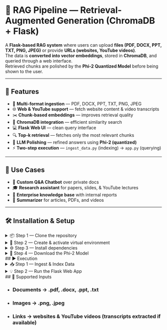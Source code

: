 # 🤖 RAG Pipeline — Retrieval-Augmented Generation (ChromaDB + Flask)

A **Flask-based RAG system** where users can upload **files (PDF, DOCX, PPT, TXT, PNG, JPEG)** or provide **URLs (websites, YouTube videos)**.  
The data is **converted into vector embeddings**, stored in **ChromaDB**, and queried through a web interface.  
Retrieved chunks are polished by the **Phi-2 Quantized Model** before being shown to the user.

---

## 🚀 Features

- 📂 **Multi-format ingestion** — PDF, DOCX, PPT, TXT, PNG, JPEG  
- 🌐 **Web & YouTube support** — fetch website content & video transcripts  
- ✂️ **Chunk-based embeddings** — improves retrieval quality  
- 🧠 **ChromaDB integration** — efficient similarity search  
- 💻 **Flask Web UI** — clean query interface  
- 🔍 **Top-k retrieval** — fetches only the most relevant chunks  
- 🎯 **LLM Polishing** — refined answers using **Phi-2 (quantized)**  
- ⚡ **Two-step execution** — `ingest_data.py` (indexing) → `app.py` (querying)  

---

## 📂 Use Cases

- 📝 **Custom Q&A Chatbot** over private docs  
- 🎓 **Research assistant** for papers, slides, & YouTube lectures  
- 🏢 **Enterprise knowledge base** with internal reports  
- 📖 **Summarizer** for articles, PDFs, and videos  

---

## 🛠️ Installation & Setup

<details>
<summary>📦 Step 1 — Clone the repository</summary>

```
git clone https://github.com/your-username/rag-pipeline.git
cd rag-pipeline
```
</details> <details> <summary>🐍 Step 2 — Create & activate virtual environment</summary>
 
```
py -3.12 -m venv venv

# Windows
venv\Scripts\activate

# macOS / Linux
source venv/bin/activate
```
</details> <details> <summary>⚙️ Step 3 — Install dependencies</summary>

```
pip install -r requirements.txt
```
</details> <details> <summary>🧠 Step 4 — Download the Phi-2 Model</summary>

The Phi2Q_4_k.ggfu model (~1.66 GB) is not included in the repo.
👉 [Download here] (https://cas-bridge.xethub.hf.co/xet-bridge-us/6580aa20419afba19a692cc8/cb5d304e5b36d2f91430fff1530842167680b0958c4083b09e04d4dbf8cf7a08?X-Amz-Algorithm=AWS4-HMAC-SHA256&X-Amz-Content-Sha256=UNSIGNED-PAYLOAD&X-Amz-Credential=cas%2F20250919%2Fus-east-1%2Fs3%2Faws4_request&X-Amz-Date=20250919T211759Z&X-Amz-Expires=3600&X-Amz-Signature=3f9791d006b1b54525d94235987637eee58a46202cb13e1d99454a2b2901a218&X-Amz-SignedHeaders=host&X-Xet-Cas-Uid=public&response-content-disposition=inline%3B+filename*%3DUTF-8%27%27phi-2.Q4_K_M.gguf%3B+filename%3D%22phi-2.Q4_K_M.gguf%22%3B&x-id=GetObject&Expires=1758320279&Policy=eyJTdGF0ZW1lbnQiOlt7IkNvbmRpdGlvbiI6eyJEYXRlTGVzc1RoYW4iOnsiQVdTOkVwb2NoVGltZSI6MTc1ODMyMDI3OX19LCJSZXNvdXJjZSI6Imh0dHBzOi8vY2FzLWJyaWRnZS54ZXRodWIuaGYuY28veGV0LWJyaWRnZS11cy82NTgwYWEyMDQxOWFmYmExOWE2OTJjYzgvY2I1ZDMwNGU1YjM2ZDJmOTE0MzBmZmYxNTMwODQyMTY3NjgwYjA5NThjNDA4M2IwOWUwNGQ0ZGJmOGNmN2EwOCoifV19&Signature=LuBwPW25utjxw%7ED9YJiYnYHm%7E1JIR4phreTWysMS8y9VRNlPv7ubbj2v0O9nbOrISDfllFL7p0oS9-PDFLM6ZdpWqqst2yqpE33MqdYZ02w4NI28Wt0a9t9zgVgQNd%7E0cW1PGn8cIMq5zs31af01eSiaT2HWQcaf-ikS71zyaFUkQt1DMbFMMwNyUGVmxjvaQNOvjPptqbbbjZQu9Hh84wVdHafi2%7EBvfVVxF9rLiTlAC6KBPYy5rJ2YbZlLgf-i378pesQZWXZ8-4TGCySKUmgDa%7Ej7G79cvVQyoOYFcegVon%7EuO210PfJ4joNpXa66xQdoYMUFbTkz2RoNyU787A__&Key-Pair-Id=K2L8F4GPSG1IFC)
 and place it in the models/ directory.

</details>
## ▶️ Execution
<details> <summary>📥 Step 1 — Ingest & Index Data</summary>
- First run this create vector emmbedings / chunks and store it in ChromaDB

 ```
 python ingest_data.py
```


- ✅ ## Converts files/URLs into chunks
- ✅ ## Creates embeddings
- ✅ ## Stores vectors in ChromaDB

</details> <details> <summary>💡 Step 2 — Run the Flask Web App</summary>
python app.py


-✅ ### Starts server at http://0.0.0.0:5000
-✅ ### Upload more files / paste URLs
-✅ ### Ask questions & get AI-polished results

</details>
## 📂 Supported Inputs

- ### Documents → .pdf, .docx, .ppt, .txt

- ### Images → .png, .jpeg

- ### Links → websites & YouTube videos (transcripts extracted if available)
